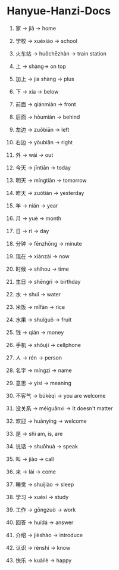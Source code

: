# Hanyue-Hanzi-Docs


1. 家 -> jiā -> home
2. 学校 -> xuéxiào -> school
3. 火车站 -> huǒchēzhàn -> train station
4. 上 -> shàng-> on top
5. 加上 -> jia shàng -> plus
6. 下 -> xia -> below 
7. 前面 -> qiánmiàn -> front
8. 后面 ->  hòumiàn -> behind
9. 左边  -> zuǒbiān ->  left
10. 右边  -> yòubiān -> right 

11. 外 ->  wài -> out
12. 今天 -> jīntiān -> today
13. 明天 -> míngtiān -> tomorrow
14. 昨天 -> zuótiān -> yesterday
15. 年 -> nián -> year 
16. 月 -> yuè -> month 
17. 日 -> rì  -> day
18. 分钟 -> fēnzhōng ->  minute
19. 现在 ->  xiànzài -> now
20. 时候  -> shíhou -> time

21. 生日 ->  shēngrì -> birthday
22. 水 -> shuǐ -> water
23. 米饭 -> mǐfàn -> rice
24. 水果 -> shuǐguǒ -> fruit
25. 钱 -> qián -> money
26. 手机 -> shǒujī  -> cellphone
27. 人 -> rén -> person
28. 名字 -> míngzì -> name
29. 意思 -> yìsi -> meaning
30. 不客气 -> búkèqì -> you are welcome

31. 没关系 -> méiguānxi -> It doesn't matter
32. 欢迎 -> huānyíng -> welcome 
33. 是 -> shì am, is, are
34. 说话 -> shuōhuà  -> speak
35. 叫 -> jiào -> call 
36. 来 ->  lái -> come
37. 睡觉 -> shuìjiào -> sleep
38. 学习 -> xuéxí -> study
39. 工作 -> gōngzuò -> work
40. 回答 -> huídá -> answer

41. 介绍  -> jièshào -> introduce
42. 认识 -> rènshi -> know
43. 快乐 -> kuàilè -> happy 

